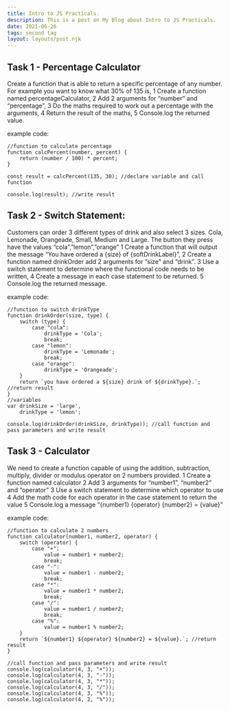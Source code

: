```yaml
---
title: Intro to JS Practicals.
description: This is a post on My Blog about Intro to JS Practicals.
date: 2021-06-26
tags: second tag
layout: layouts/post.njk
---
```


## Task 1 - Percentage Calculator
Create a function that is able to return a specific percentage of any number.
For example you want to know what 30% of 135 is,
1 Create a function named percentageCalculator,
2 Add 2 arguments for “number” and “percentage”,
3 Do the maths required to work out a percentage with the arguments,
4 Return the result of the maths,
5 Console.log the returned value.

example code:
``` text/2-3
//function to calculate percentage
function calcPercent(number, percent) {
    return (number / 100) * percent;
}

const result = calcPercent(135, 30); //declare variable and call function

console.log(result); //write result
```

## Task 2 - Switch Statement:
Customers can order 3 different types of drink and also select 3 sizes.
Cola, Lemonade, Orangeade, Small, Medium and Large.
The button they press have the values “cola”,”lemon”,”orange”
1 Create a function that will output the message “You have ordered a {size} of {softDrinkLabel}”,
2 Create a function named drinkOrder add 2 arguments for “size” and “drink”.
3 Use a switch statement to determine where the functional code needs to be written,
4 Create a message in each case statement to be returned.
5 Console.log the returned message.

example code:
``` text/2-3
//function to switch drinkType
function drinkOrder(size, type) {
    switch (type) {
        case "cola":
            drinkType = 'Cola';
            break;
        case "lemon":
            drinkType = 'Lemonade';
            break;
        case "orange":
            drinkType = 'Orangeade';
    }
    return `you have ordered a ${size} drink of ${drinkType}.`; //return result
}
//variables
var drinkSize = 'large',
    drinkType = 'lemon';

console.log(drinkOrder(drinkSize, drinkType)); //call function and pass parameters and write result
```

## Task 3 - Calculator

We need to create a function capable of using the addition, subtraction, multiply, divider or modulus operator on 2 numbers provided.
1 Create a function named calculator
2 Add 3 arguments for “number1”, “number2” and “operator”
3 Use a switch statement to determine which operator to use
4 Add the math code for each operator in the case statement to return the value
5 Console.log a message “{number1} {operator} {number2} = {value}”

example code:
```
//function to calculate 2 numbers
function calculator(number1, number2, operator) {
    switch (operator) {
        case "+":
            value = number1 + number2;
            break;
        case "-":
            value = number1 - number2;
            break;
        case "*":
            value = number1 * number2;
            break;
        case "/":
            value = number1 / number2;
            break;
        case "%":
            value = number1 % number2;
    }
    return `${number1} ${operator} ${number2} = ${value}.`; //return result
}

//call function and pass parameters and write result
console.log(calculator(4, 3, "+"));
console.log(calculator(4, 3, "-"));
console.log(calculator(4, 3, "*"));
console.log(calculator(4, 3, "/"));
console.log(calculator(4, 3, "%"));
console.log(calculator(4, 2, "%"));
```
